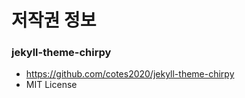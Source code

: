# 저작권 정보
### jekyll-theme-chirpy
- <https://github.com/cotes2020/jekyll-theme-chirpy>
- MIT License
